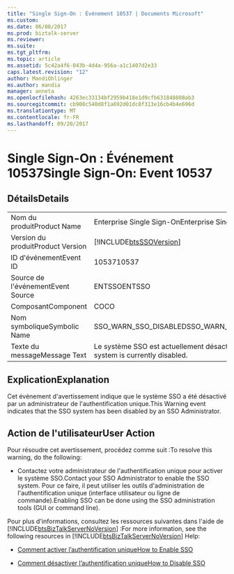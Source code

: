 ```yaml
---
title: "Single Sign-On : Événement 10537 | Documents Microsoft"
ms.custom: 
ms.date: 06/08/2017
ms.prod: biztalk-server
ms.reviewer: 
ms.suite: 
ms.tgt_pltfrm: 
ms.topic: article
ms.assetid: 5c42a4f6-043b-4d4a-956a-a1c1407d2e33
caps.latest.revision: "12"
author: MandiOhlinger
ms.author: mandia
manager: anneta
ms.openlocfilehash: 4263ec33134bf2959b418e1d9cfb631848808ab3
ms.sourcegitcommit: cb908c540d8f1a692d01dc8f313e16cb4b4e696d
ms.translationtype: MT
ms.contentlocale: fr-FR
ms.lasthandoff: 09/20/2017
---
```

# <a name="single-sign-on-event-10537"></a><span data-ttu-id="20d1a-102">Single Sign-On : Événement 10537</span><span class="sxs-lookup"><span data-stu-id="20d1a-102">Single Sign-On: Event 10537</span></span>
## <a name="details"></a><span data-ttu-id="20d1a-103">Détails</span><span class="sxs-lookup"><span data-stu-id="20d1a-103">Details</span></span>  
  
|||  
|-|-|  
|<span data-ttu-id="20d1a-104">Nom du produit</span><span class="sxs-lookup"><span data-stu-id="20d1a-104">Product Name</span></span>|<span data-ttu-id="20d1a-105">Enterprise Single Sign-On</span><span class="sxs-lookup"><span data-stu-id="20d1a-105">Enterprise Single Sign-On</span></span>|  
|<span data-ttu-id="20d1a-106">Version du produit</span><span class="sxs-lookup"><span data-stu-id="20d1a-106">Product Version</span></span>|[!INCLUDE[btsSSOVersion](../includes/btsssoversion-md.md)]|  
|<span data-ttu-id="20d1a-107">ID d'événement</span><span class="sxs-lookup"><span data-stu-id="20d1a-107">Event ID</span></span>|<span data-ttu-id="20d1a-108">10537</span><span class="sxs-lookup"><span data-stu-id="20d1a-108">10537</span></span>|  
|<span data-ttu-id="20d1a-109">Source de l'événement</span><span class="sxs-lookup"><span data-stu-id="20d1a-109">Event Source</span></span>|<span data-ttu-id="20d1a-110">ENTSSO</span><span class="sxs-lookup"><span data-stu-id="20d1a-110">ENTSSO</span></span>|  
|<span data-ttu-id="20d1a-111">Composant</span><span class="sxs-lookup"><span data-stu-id="20d1a-111">Component</span></span>|<span data-ttu-id="20d1a-112">CO</span><span class="sxs-lookup"><span data-stu-id="20d1a-112">CO</span></span>|  
|<span data-ttu-id="20d1a-113">Nom symbolique</span><span class="sxs-lookup"><span data-stu-id="20d1a-113">Symbolic Name</span></span>|<span data-ttu-id="20d1a-114">SSO_WARN_SSO_DISABLED</span><span class="sxs-lookup"><span data-stu-id="20d1a-114">SSO_WARN_SSO_DISABLED</span></span>|  
|<span data-ttu-id="20d1a-115">Texte du message</span><span class="sxs-lookup"><span data-stu-id="20d1a-115">Message Text</span></span>|<span data-ttu-id="20d1a-116">Le système SSO est actuellement désactivé.</span><span class="sxs-lookup"><span data-stu-id="20d1a-116">The SSO system is currently disabled.</span></span>|  
  
## <a name="explanation"></a><span data-ttu-id="20d1a-117">Explication</span><span class="sxs-lookup"><span data-stu-id="20d1a-117">Explanation</span></span>  
 <span data-ttu-id="20d1a-118">Cet événement d'avertissement indique que le système SSO a été désactivé par un administrateur de l'authentification unique.</span><span class="sxs-lookup"><span data-stu-id="20d1a-118">This Warning event indicates that the SSO system has been disabled by an SSO Administrator.</span></span>  
  
## <a name="user-action"></a><span data-ttu-id="20d1a-119">Action de l'utilisateur</span><span class="sxs-lookup"><span data-stu-id="20d1a-119">User Action</span></span>  
 <span data-ttu-id="20d1a-120">Pour résoudre cet avertissement, procédez comme suit :</span><span class="sxs-lookup"><span data-stu-id="20d1a-120">To resolve this warning, do the following:</span></span>  
  
-   <span data-ttu-id="20d1a-121">Contactez votre administrateur de l'authentification unique pour activer le système SSO.</span><span class="sxs-lookup"><span data-stu-id="20d1a-121">Contact your SSO Administrator to enable the SSO system.</span></span> <span data-ttu-id="20d1a-122">Pour ce faire, il peut utiliser les outils d'administration de l'authentification unique (interface utilisateur ou ligne de commande).</span><span class="sxs-lookup"><span data-stu-id="20d1a-122">Enabling SSO can be done using the SSO administration tools (GUI or command line).</span></span>  
  
 <span data-ttu-id="20d1a-123">Pour plus d'informations, consultez les ressources suivantes dans l'aide de [!INCLUDE[btsBizTalkServerNoVersion](../includes/btsbiztalkservernoversion-md.md)] :</span><span class="sxs-lookup"><span data-stu-id="20d1a-123">For more information, see the following resources in [!INCLUDE[btsBizTalkServerNoVersion](../includes/btsbiztalkservernoversion-md.md)] Help:</span></span>  
  
-   [<span data-ttu-id="20d1a-124">Comment activer l’authentification unique</span><span class="sxs-lookup"><span data-stu-id="20d1a-124">How to Enable SSO</span></span>](../core/how-to-enable-sso.md)  
  
-   [<span data-ttu-id="20d1a-125">Comment désactiver l’authentification unique</span><span class="sxs-lookup"><span data-stu-id="20d1a-125">How to Disable SSO</span></span>](../core/how-to-disable-sso.md)